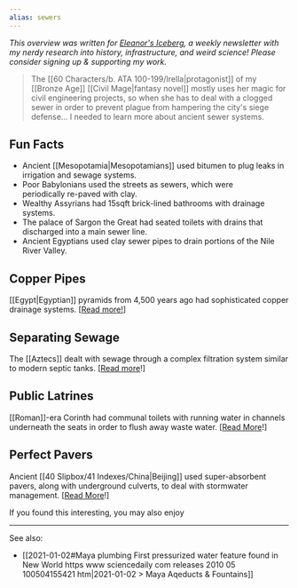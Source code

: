 ```yaml
---
alias: sewers
---
```


<cite>This overview was written for [Eleanor's Iceberg](http://newsletter.eleanorkonik.com/), a weekly newsletter with my nerdy research into history, infrastructure, and weird science! Please consider signing up & supporting my work.</cite>

> The [[60 Characters/b. ATA 100-199/Irella|protagonist]] of my [[Bronze Age]] [[Civil Mage|fantasy novel]] mostly uses her magic for civil engineering projects, so when she has to deal with a clogged sewer in order to prevent plague from hampering the city's siege defense... I needed to learn more about ancient sewer systems. 

## Fun Facts

*   Ancient [[Mesopotamia|Mesopotamians]] used bitumen to plug leaks in irrigation and sewage systems. 
*   Poor Babylonians used the streets as sewers, which were periodically re-paved with clay. 
*   Wealthy Assyrians had 15sqft brick-lined bathrooms with drainage systems.
*   The palace of Sargon the Great had seated toilets with drains that discharged into a main sewer line. 
*   Ancient Egyptians used clay sewer pipes to drain portions of the Nile River Valley. 

## Copper Pipes

[[Egypt|Egyptian]] pyramids from 4,500 years ago had sophisticated copper drainage systems. \[[Read more!](https://click.mailerlite.com/link/c/YT0xNTA5OTg3Mzg1NTA3NTgzOTE0JmM9eDZyNCZiPTQwODI1MjA0NCZkPWsxaTRoNG0=.154XZ-l2oHFwhPtXqDfLpQhZlDnvEZi7M5VnGqk2-H8)\] 

## Separating Sewage

The [[Aztecs]] dealt with sewage through a complex filtration system similar to modern septic tanks. \[[Read more](https://click.mailerlite.com/link/c/YT0xNTA5OTg3Mzg1NTA3NTgzOTE0JmM9eDZyNCZiPTQwODI1MjA0NyZkPWU4cThpM2w=.yL7eYScXo72iccvhdcL2xe-dpAfWhv0nrW1VkmumC1s)!\] [](https://click.mailerlite.com/link/c/YT0xNTA5OTg3Mzg1NTA3NTgzOTE0JmM9eDZyNCZiPTQwODI1MjA1MCZkPXQ2azdxN24=.ITaopmBPH9XQXBiee7GqCxmuwKIExyh-FxUahsvMnXI)

## Public Latrines

[[Roman]]-era Corinth had communal toilets with running water in channels underneath the seats in order to flush away waste water. \[[Read More](https://click.mailerlite.com/link/c/YT0xNTA5OTg3Mzg1NTA3NTgzOTE0JmM9eDZyNCZiPTQwODI1MjA1MyZkPXU0ZTNmNHA=.9GNYazXcd-uBARdohVQ67OqWF35rdxUx-6xRuNsM_x0)!\]

## Perfect Pavers

Ancient [[40 Slipbox/41 Indexes/China|Beijing]] used super-absorbent pavers, along with underground culverts, to deal with stormwater management. \[[Read More](https://click.mailerlite.com/link/c/YT0xNTA5OTg3Mzg1NTA3NTgzOTE0JmM9eDZyNCZiPTQwODI1MjA1NiZkPWE0dThkMGI=.zSXKH-S6_3N7TENyWNr8fMa3J9XhhrtckHLYZxWytf8)!\] 

<div class=infobox>If you found this interesting, you may also enjoy </div>

---

See also:
* [[2021-01-02#Maya plumbing First pressurized water feature found in New World https www sciencedaily com releases 2010 05 100504155421 htm|2021-01-02 > Maya Aqeducts & Fountains]]


 